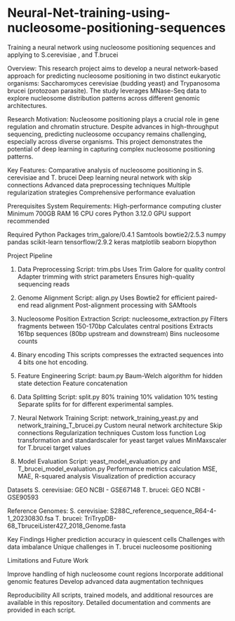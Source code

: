 # Neural-Net-training-using-nucleosome-positioning-sequences
Training a neural network using nucleosome positioning sequences and applying to S.cerevisiae , and T.brucei

Overview:
This research project aims to develop a neural network-based approach for predicting nucleosome positioning in two distinct eukaryotic organisms: Saccharomyces cerevisiae (budding yeast) and Trypanosoma brucei (protozoan parasite). The study leverages MNase-Seq data to explore nucleosome distribution patterns across different genomic architectures.

Research Motivation:
Nucleosome positioning plays a crucial role in gene regulation and chromatin structure. Despite advances in high-throughput sequencing, predicting nucleosome occupancy remains challenging, especially across diverse organisms. This project demonstrates the potential of deep learning in capturing complex nucleosome positioning patterns.

Key Features:
Comparative analysis of nucleosome positioning in S. cerevisiae and T. brucei
Deep learning neural network with skip connections
Advanced data preprocessing techniques
Multiple regularization strategies
Comprehensive performance evaluation

Prerequisites
System Requirements:
High-performance computing cluster
Minimum 700GB RAM
16 CPU cores
Python 3.12.0
GPU support recommended

Required Python Packages
trim_galore/0.4.1
Samtools
bowtie2/2.5.3
numpy
pandas
scikit-learn
tensorflow/2.9.2
keras
matplotlib
seaborn
biopython

Project Pipeline
1. Data Preprocessing
Script: trim.pbs
Uses Trim Galore for quality control
Adapter trimming with strict parameters
Ensures high-quality sequencing reads

2. Genome Alignment
Script: align.py
Uses Bowtie2 for efficient paired-end read alignment
Post-alignment processing with SAMtools

3. Nucleosome Position Extraction
Script: nucleosome_extraction.py
Filters fragments between 150-170bp
Calculates central positions
Extracts 161bp sequences (80bp upstream and downstream)
Bins nucleosome counts

4. Binary encoding
This scripts compresses the extracted sequences into 4 bits one hot encoding. 

6. Feature Engineering
Script: baum.py
Baum-Welch algorithm for hidden state detection
Feature concatenation

5. Data Splitting
Script: split.py
80% training
10% validation
10% testing
Separate splits for for different experimental samples.

6. Neural Network Training
Script: network_training_yeast.py and network_training_T_brucei.py
Custom neural network architecture
Skip connections
Regularization techniques
Custom loss function
Log transformation and standardscaler for yeast target values
MinMaxscaler for T.brucei target values

8. Model Evaluation
Script: yeast_model_evaluation.py and T_brucei_model_evaluation.py
Performance metrics calculation
MSE, MAE, R-squared analysis
Visualization of prediction accuracy

Datasets
S. cerevisiae: GEO NCBI - GSE67148
T. brucei: GEO NCBI - GSE90593

Reference Genomes:
S. cerevisiae: S288C_reference_sequence_R64-4-1_20230830.fsa
T. brucei: TriTrypDB-68_TbruceiLister427_2018_Genome.fasta

Key Findings
Higher prediction accuracy in quiescent cells
Challenges with data imbalance
Unique challenges in T. brucei nucleosome positioning

Limitations and Future Work

Improve handling of high nucleosome count regions
Incorporate additional genomic features
Develop advanced data augmentation techniques

Reproducibility
All scripts, trained models, and additional resources are available in this repository. Detailed documentation and comments are provided in each script.


